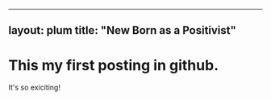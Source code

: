 ---
layout: plum
title:  "New Born as a Positivist"
------

# This my first posting in github.

It's so exiciting!
